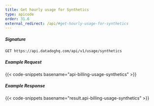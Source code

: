 ```yaml
---
title: Get hourly usage for Synthetics
type: apicode
order: 31.6
external_redirect: /api/#get-hourly-usage-for-synthetics
---
```


##### Signature
`GET https://api.datadoghq.com/api/v1/usage/synthetics`
##### Example Request
{{< code-snippets basename="api-billing-usage-synthetics" >}}
##### Example Response
{{< code-snippets basename="result.api-billing-usage-synthetics" >}}
